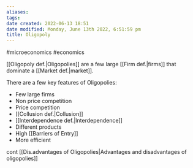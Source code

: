 ```yaml
---
aliases: 
tags: 
date created: 2022-06-13 18:51
date modified: Monday, June 13th 2022, 6:51:59 pm
title: Oligopoly
---
```


#microeconomics #economics


[[Oligopoly def.|Oligopolies]] are a few large [[Firm def.|firms]] that dominate a [[Market def.|market]].

There are a few key features of Oligopolies:
- Few large firms
- Non price competition
- Price competition
- [[Collusion def.|Collusion]]
- [[Interdependence def.|Interdependence]]
- Different products
- High [[Barriers of Entry]]
- More efficient
  
cont [[Dis.advantages of Oligopolies|Advantages and disadvantages of oligopolies]]